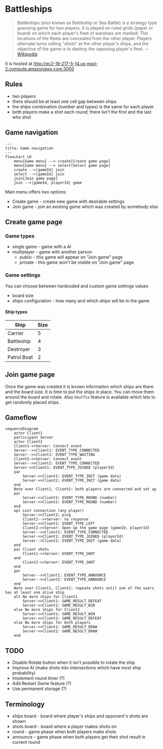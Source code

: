 # Battleships

> Battleships (also known as Battleship or Sea Battle) is a strategy type guessing game for two players. It is played on ruled grids (paper or board) on which each player's fleet of warships are marked. The locations of the fleets are concealed from the other player. Players alternate turns calling "shots" at the other player's ships, and the objective of the game is to destroy the opposing player's fleet.
> --  <cite>[Wikipedia](https://en.wikipedia.org/wiki/Battleship_(game))</cite>

It is hosted at http://ec2-18-217-5-14.us-east-2.compute.amazonaws.com:3000

## Rules

* two players
* there should be at least one cell gap between ships
* the ships combination (number and types) is the same for each player
* both players make a shot each round; there isn't the first and the last who shot

## Game navigation

```mermaid
---
title: Game navigation
---
flowchart LR
    menu{Game menu} --> create[Create game page]
    menu{Game menu} --> select[Select game page]
    create -->|gameId| join
    select -->|gameId| join
    join[Join game page]
    join -->|gameId, playerId| game

```

Main menu offers two options:
* Create game - create new game with desirable settings
* Join game - join an existing game which was created by somebody else

## Create game page

### Game types
* single game - game with a AI
* multiplayer - game with another person
    * public - this game will appear on "Join game" page
    * private - this game won't be visible on "Join game" page

### Game settings

You can choose between hardcoded and custom game settings values

* board size
* ships configuration - how many and which ships will be in the game

#### Ship types

| Ship | Size |
| -------- | ------- |
| Carrier | 5 |
| Battleship | 4 |
| Destroyer | 3 |
| Patrol Boat | 2 |

[//]: # (do we need mine? the lucky may unveil 8 cells at once)

## Join game page

Once the game was created it is known information which ships are there and the board size. It is time to put the ships in place. You can move them around the board and rotate. Also `Shuffle` feature is available which lets to get randomly placed ships.

## Gameflow

```mermaid
sequenceDiagram
    actor Client1
    participant Server
    actor Client2
    Client1->>Server: Connect event
    Server-->>Client1: EVENT_TYPE_CONNECTED
    Server-->>Client1: EVENT_TYPE_WAITING
    Client2->>Server: Connect event
    Server-->>Client2: EVENT_TYPE_CONNECTED
    Server->>Client1: EVENT_TYPE_JOINED (playerId)
    par
        Server->>Client1: EVENT_TYPE_INIT (game data)
        Server->>Client2: EVENT_TYPE_INIT (game data)
    end
    Note over Client1, Client2: both players are connected and set up
    par
        Server->>Client1: EVENT_TYPE_ROUND (number)
        Server->>Client2: EVENT_TYPE_ROUND (number)
    end
    opt Lost connection (any player)
        Server->>Client2: ping
        Client2-->>Server: no response
        Server->>Client1: EVENT_TYPE_LEFT
        Client2->>Server: Open up the game page (gameId, playerId)
        Server-->>Client2: EVENT_TYPE_CONNECTED
        Server->>Client1: EVENT_TYPE_JOINED (playerId)
        Server-->Client2: EVENT_TYPE_INIT (game data)
    end
    par Client shots
        Client1->>Server: EVENT_TYPE_SHOT
    and
        Client2->>Server: EVENT_TYPE_SHOT
    end
    par
        Server-->>Client1: EVENT_TYPE_ANNOUNCE
        Server-->>Client2: EVENT_TYPE_ANNOUNCE
    end
    Note over Client1, Client2: repeate shots until one of the users has at least one alive ship
    alt No more ships for Client1
        Server->>Client1: GAME_RESULT_DEFEAT
        Server->>Client2: GAME_RESULT_WIN
    else No more ships for Client2
        Server->>Client1: GAME_RESULT_WIN
        Server->>Client2: GAME_RESULT_DEFEAT
    else No more ships for both players
        Server->>Client1: GAME_RESULT_DRAW
        Server->>Client2: GAME_RESULT_DRAW
    end
```

## TODO
* Disable Rotate button when it isn't possible to rotate the ship
* Improve AI (make shots into intersections which have most ship probability)
* Implement round timer (?)
* Add Restart Game feature (?)
* Use permanent storage (?)

## Terminology

* ships board - board where player's ships and opponent's shots are shown
* shots board - board where a player makes shots on
* round - game phase when both players make shots
* announce - game phase when both players get their shot result in current round
